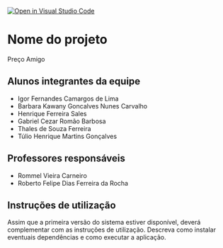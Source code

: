 [![Open in Visual Studio Code](https://classroom.github.com/assets/open-in-vscode-718a45dd9cf7e7f842a935f5ebbe5719a5e09af4491e668f4dbf3b35d5cca122.svg)](https://classroom.github.com/online_ide?assignment_repo_id=11750931&assignment_repo_type=AssignmentRepo)

# Nome do projeto

Preço Amigo

## Alunos integrantes da equipe

- Igor Fernandes Camargos de Lima
- Barbara Kawany Goncalves Nunes Carvalho
- Henrique Ferreira Sales
- Gabriel Cezar Romão Barbosa
- Thales de Souza Ferreira
- Túlio Henrique Martins Gonçalves

## Professores responsáveis

- Rommel Vieira Carneiro
- Roberto Felipe Dias Ferreira da Rocha

## Instruções de utilização

Assim que a primeira versão do sistema estiver disponível, deverá complementar com as instruções de utilização. Descreva como instalar eventuais dependências e como executar a aplicação.
